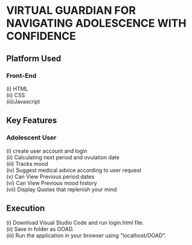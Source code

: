 # VIRTUAL GUARDIAN FOR NAVIGATING ADOLESCENCE WITH CONFIDENCE

## Platform Used
### Front-End
  (i) HTML <br>
  (ii) CSS <br>
  (iii)Javascript<br>

## Key Features
### Adolescent User
(i) create user account and login<br>
(ii) Calculating next period and ovulation date <br>
(iii) Tracks mood<br>
(iv) Suggest medical advice according to user request <br>
(v) Can View Previous period dates<br>
(vi) Can View Previous mood history <br>
(vii) Display Quotes that replenish your mind <br>


## Execution
(i) Download Visual Studio Code and run login.html file.<br>
(ii) Save in folder as OOAD.<br>
(iii) Run the application in your browser using "localhost/OOAD".

